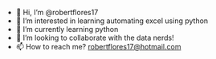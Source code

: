 - 👋 Hi, I’m @robertflores17
- 👀 I’m interested in learning automating excel using python
- 🌱 I’m currently learning python
- 💞️ I’m looking to collaborate with the data nerds!
- 📫 How to reach me? robertflores17@hotmail.com

<!---
robertflores17/robertflores17 is a ✨ special ✨ repository because its `README.md` (this file) appears on your GitHub profile.
You can click the Preview link to take a look at your changes.
--->
